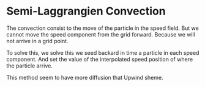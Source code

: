 Semi-Laggrangien Convection
===========================

The convection consist to the move of the particle in the speed field.
But we cannot move the speed component from the grid forward. Because we will not arrive in a grid point.

To solve this, we solve this we seed backard in time a particle in each speed component.
And set the value of the interpolated speed position of where the particle arrive.

This method seem to have more diffusion that Upwind sheme.
